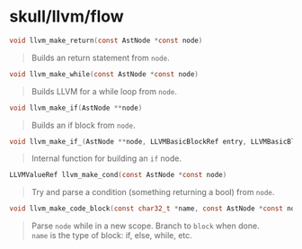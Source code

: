 # skull/llvm/flow

```c
void llvm_make_return(const AstNode *const node)
```

> Builds an return statement from `node`.

```c
void llvm_make_while(const AstNode *const node)
```

> Builds LLVM for a while loop from `node`.

```c
void llvm_make_if(AstNode **node)
```

> Builds an if block from `node`.

```c
void llvm_make_if_(AstNode **node, LLVMBasicBlockRef entry, LLVMBasicBlockRef end)
```

> Internal function for building an `if` node.

```c
LLVMValueRef llvm_make_cond(const AstNode *const node)
```

> Try and parse a condition (something returning a bool) from `node`.

```c
void llvm_make_code_block(const char32_t *name, const AstNode *const node, LLVMBasicBlockRef block)
```

> Parse `node` while in a new scope. Branch to `block` when done.
> \
> `name` is the type of block: if, else, while, etc.

